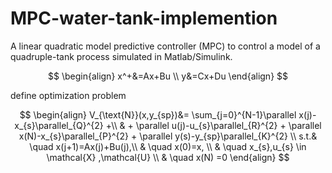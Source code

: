 # MPC-water-tank-implemention
A linear quadratic model predictive controller (MPC) to control a model of a quadruple-tank process simulated in Matlab/Simulink.

$$
\begin{align}
    x^+&=Ax+Bu   \\  
    y&=Cx+Du 
\end{align}
$$

define optimization problem 



$$
\begin{align}
    V_{\text{N}}(x,y_{sp})&= \sum_{j=0}^{N-1}\parallel x(j)-x_{s}\parallel_{Q}^{2} +\\
    & + \parallel u(j)-u_{s}\parallel_{R}^{2}  + \parallel x(N)-x_{s}\parallel_{P}^{2}  + \parallel y(s)-y_{sp}\parallel_{K}^{2}   \\
    s.t.& \quad x(j+1)=Ax(j)+Bu(j),\\
     & \quad x(0)=x, \\
     & \quad x_{s},u_{s}  \in \mathcal{X} ,\mathcal{U} \\
     & \quad  x(N)  =0 
\end{align}
$$

